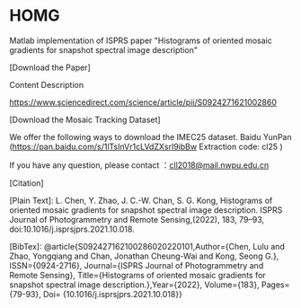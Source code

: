 # HOMG

Matlab implementation of ISPRS paper "Histograms of oriented mosaic gradients for snapshot spectral image description"

[Download the Paper] 


Content Description

https://www.sciencedirect.com/science/article/pii/S0924271621002860



[Download the Mosaic Tracking Dataset]

We offer the following ways to download the IMEC25 dataset.
Baidu YunPan (https://pan.baidu.com/s/1lTsInVr1cLVdZXsrI9ibBw Extraction code: cl25 )


If you have any question, please contact ：cll2018@mail.nwpu.edu.cn



[Citation]

[Plain Text]: L. Chen, Y. Zhao, J. C.-W. Chan, S. G. Kong, Histograms of oriented mosaic gradients for snapshot spectral image description. ISPRS Journal of Photogrammetry and Remote Sensing,(2022), 183, 79–93, doi:10.1016/j.isprsjprs.2021.10.018.

[BibTex]: @article{S092427162100286020220101,Author={Chen, Lulu and Zhao, Yongqiang and Chan, Jonathan Cheung-Wai and Kong, Seong G.}, ISSN={0924-2716}, Journal={ISPRS Journal of Photogrammetry and Remote Sensing}, Title={Histograms of oriented mosaic gradients for snapshot spectral image description.},Year={2022}, Volume={183}, Pages={79-93}, Doi= {10.1016/j.isprsjprs.2021.10.018}}

